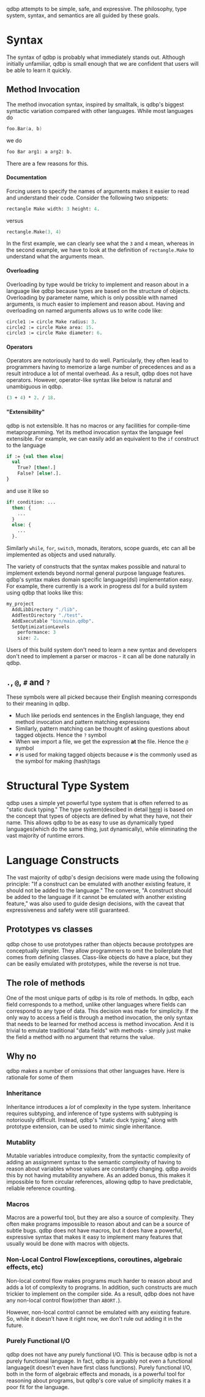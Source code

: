 qdbp attempts to be simple, safe, and expressive. The philosophy, type system, syntax, and semantics are all guided by these goals. 

# Syntax
The syntax of qdbp is probably what immediately stands out. Although initially unfamiliar, qdbp is small enough that we are confident that users will be able to learn it quickly. 
## Method Invocation
The method invocation syntax, inspired by smalltalk, is qdbp's biggest syntactic variation compared with other languages. While most languages do
```c++
foo.Bar(a, b)
```
we do
```ocaml
foo Bar arg1: a arg2: b.
```
There are a few reasons for this. 
#### Documentation
Forcing users to specify the names of arguments makes it easier to read and understand their code. Consider the following two snippets:
```ocaml
rectangle Make width: 3 height: 4.
```
versus
```c++
rectangle.Make(3, 4)
```
In the first example, we can clearly see what the `3` and `4` mean, whereas in the second example, we have to look at the definition of `rectangle.Make` to understand what the arguments mean.
#### Overloading
Overloading by type would be tricky to implement and reason about in a language like qdbp because types are based on the structure of objects. Overloading by parameter name, which is only possible with named arguments, is much easier to implement and reason about. Having and overloading on named arguments allows us to write code like:
```ocaml
circle1 := circle Make radius: 3.
circle2 := circle Make area: 15.
circle3 := circle Make diameter: 6.
```
#### Operators
Operators are notoriously hard to do well. Particularly, they often lead to programmers having to memorize a large number of precedences and as a result introduce a lot of mental overhead. As a result, qdbp does not have operators. However, operator-like syntax like below is natural and unambiguous in qdbp. 
```ocaml
(3 + 4) * 2. / 18.
```
#### "Extensibility"
qdbp is not extensible. It has no macros or any facilities for compile-time metaprogramming. Yet its method invocation syntax the language feel extensible. For example, we can easily add an equivalent to the `if` construct to the language
```ocaml
if := {val then else|
  val
    True? [then!.]
    False? [else!.].
}
```
and use it like so
```ocaml
if! condition: ...
  then: {
    ...
  }
  else: {
    ...
  }.
```
Similarly `while`, `for`, `switch`, monads, iterators, scope guards, etc can all be implemented as objects and used naturally.

The variety of constructs that the syntax makes possible and natural to implement extends beyond normal general purpose language features. qdbp's syntax makes domain specific language(dsl) implementation easy. For example, there currently is a work in progress dsl for a build system using qdbp that looks like this:
```ocaml
my_project
  AddLibDirectory "./lib".
  AddTestDirectory "./test".
  AddExecutable "bin/main.qdbp".
  SetOptimizationLevels
    performance: 3
    size: 2.
```
Users of this build system don't need to learn a new syntax and developers don't need to implement a parser or macros - it can all be done naturally in qdbp. 

## `.`, `@`, `#` and `?`
These symbols were all picked because their English meaning corresponds to their meaning in qdbp.

- Much like periods end sentences in the English language, they end method invocation and pattern matching expressions
- Similarly, pattern matching can be thought of asking questions about tagged objects. Hence the `?` symbol
- When we import a file, we get the expression **at** the file. Hence the `@` symbol
- `#` is used for making tagged objects because `#` is the commonly used as the symbol for making (hash)tags

# Structural Type System
qdbp uses a simple yet powerful type system that is often referred to as "static duck typing." The type system(descibed in detail [here](https://www.microsoft.com/en-us/research/wp-content/uploads/2016/02/scopedlabels.pdf)) is based on the concept that types of objects are defined by what they have, not their name. This allows qdbp to be as easy to use as dynamically typed languages(which do the same thing, just dynamically), while eliminating the vast majority of runtime errors.
# Language Constructs
The vast majority of qdbp's design decisions were made using the following principle: "If a construct can be emulated with another existing feature, it should not be added to the language." The converse, "A construct should be added to the language if it cannot be emulated with another existing feature," was also used to guide design decisions, with the caveat that expressiveness and safety were still guaranteed.
## Prototypes vs classes
qdbp chose to use prototypes rather than objects because prototypes are conceptually simpler. They allow programmers to omit the boilerplate that comes from defining classes. Class-like objects do have a place, but they can be easily emulated with prototypes, while the reverse is not true.
## The role of methods
One of the most unique parts of qdbp is its role of methods. In qdbp, each field corresponds to a method, unlike other languages where fields can correspond to any type of data. This decision was made for simplicity. If the only way to access a field is through a method invocation, the only syntax that needs to be learned for method access is method invocation. And it is trivial to emulate traditional "data fields" with methods - simply just make the field a method with no argument that returns the value.
## Why no
qdbp makes a number of omissions that other languages have. Here is rationale for some of them
### Inheritance
Inheritance introduces a *lot* of complexity in the type system. Inheritance requires subtyping, and inference of type systems with subtyping is notoriously difficult. Instead, qdbp's "static duck typing," along with prototype extension, can be used to mimic single inheritance.
### Mutablity
Mutable variables introduce complexity, from the syntactic complexity of adding an assignment syntax to the semantic complexity of having to reason about variables whose values are constantly changing. qdbp avoids this by not having mutability anywhere. As an added bonus, this makes it impossible to form circular references, allowing qdbp to have predictable, reliable reference counting.
### Macros
Macros are a powerful tool, but they are also a source of complexity. They often make programs impossible to reason about and can be a source of subtle bugs. qdbp does not have macros, but it does have a powerful, expressive syntax that makes it easy to implement many features that usually would be done with macros with objects.
### Non-Local Control Flow(exceptions, coroutines, algebraic effects, etc)
Non-local control flow makes programs much harder to reason about and adds a lot of complexity to programs. In addition, such constructs are much trickier to implement on the compiler side. As a result, qdbp does not have any non-local control flow(other than `ABORT.`). 

However, non-local control cannot be emulated with any existing feature. So, while it doesn't have it right now, we don't rule out adding it in the future.
### Purely Functional I/O
qdbp does not have any purely functional I/O. This is because qdbp is not a purely functional language. In fact, qdbp is arguably not even a functional language(it doesn't even have first class functions). Purely functional I/O, both in the form of algebraic effects and monads, is a powerful tool for reasoning about programs, but qdbp's core value of simplicity makes it a poor fit for the language.